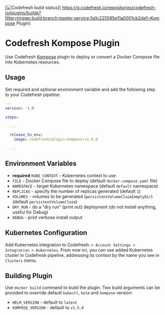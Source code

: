 [![Codefresh build status]( https://g.codefresh.io/api/badges/build?repoOwner=codefresh-io&repoName=plugins&branch=master&pipelineName=Kompose%20Plugin&accountName=codefresh-inc&type=cf-1)]( https://g.codefresh.io/repositories/codefresh-io/plugins/builds?filter=trigger:build;branch:master;service:5a1c225585e11a0001cb2de1~Kompose Plugin)

# Codefresh Kompose Plugin

Use Codefresh [Kompose](http://kompose.io) plugin to deploy or convert a Docker Compose file into Kubernetes resources.

## Usage

Set required and optional environment variable and add the following step to your Codefresh pipeline:

```yaml
---
version: '1.0'

steps:

  ...

  release_to_env:
    image: codefresh/plugin-kompose:v1.5.0

  ...

```

## Environment Variables

- **required** `KUBE_CONTEXT` - Kubernetes context to use
- `FILE` - Docker Compose file to deploy (default `docker-compose.yaml` file)
- `NAMESPACE` - target Kubernetes namespace (default `default` namespace)
- `REPLICAS` - specify the number of replicas generated (default `1`)
- `VOLUMES` - volumes to be generated (`persistentVolumeClaim`|`emptyDir`) (default `persistentVolumeClaim`)
- `DRY_RUN` - do a "dry run" (print out) deployment (do not install anything, useful for Debug)
- `DEBUG` - print verbose install output


## Kubernetes Configuration

Add Kubernetes integration to Codefresh: `> Account Settings > Integration > Kubernetes`. From now on, you can use added Kubernetes cluster in Codefresh pipeline, addressing its context by the name you see in `Clusters` menu.

## Building Plugin

Use `docker build` command to build the plugin.
Two build arguments can be provided to override default `kubectl`, `helm` and `kompose` version:

- `HELM_VERSION` - default to `latest`
- `KOMPOSE_VERSION` - default to `v1.5.0`